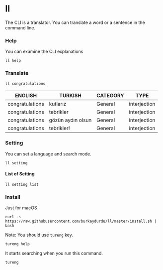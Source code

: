 # ll

The CLI is a translator. You can translate a word or a sentence in the command line.

### Help
You can examine the CLI explanations
```shell
ll help
```

### Translate
```shell
ll congratulations
```

|  ENGLISH | TURKISH | CATEGORY | TYPE |
| --- | --- | --- | --- |
| congratulations | kutlarız | General | interjection|
| congratulations | tebrikler | General | interjection|
| congratulations | gözün aydın olsun | General | interjection|
| congratulations | tebrikler! | General | interjection|

### Setting
You can set a language and search mode.
```shell
ll setting
```

#### List of Setting
```shell
ll setting list
```

### Install

Just for macOS
```shell
curl -s https://raw.githubusercontent.com/burkaydurdu/ll/master/install.sh | bash
```
Note: You should use ``tureng`` key.
```shell
tureng help
```
It starts searching when you run this command.
```shell
tureng
```